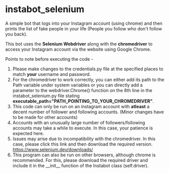 # instabot_selenium
A simple bot that logs into your Instagram account (using chrome) and then prints the list of fake people in your life (People you follow who don't follow you back).

This bot uses the **Selenium Webdriver** along with the **chromedriver** to access your Instagram account via the website using Google Chrome.

Points to note before executing the code -
1. Please make changes to the credentials.py file at the specified places to match **your** username and password.
2. For the chromedriver to work correctly, you can either add its path to the Path variable under system variables or you can directly add a parameter to the webdriver.Chrome() function on the 8th line in the instabot_selenium.py file stating **executable_path="PATH_POINTING_TO_YOUR_CHROMEDRIVER"**.
3. This code can only be run on an instagram account with **atleast** a decent number of follower and following accounts. (Minor changes have to be made for other accounts)
4. Accounts with an unusually large number of followers/following accounts may take a while to execute. In this case, your patience is expected here.
5. Issues may arise due to incompatibility with the chromedriver. In this case, please click this link and then download the required version.
 https://www.selenium.dev/downloads/
6. This program can also be run on other browsers, although chrome is recommended. For this, please download the required driver and include it in the \_\_init\_\_ function of the Instabot class (self.driver).
